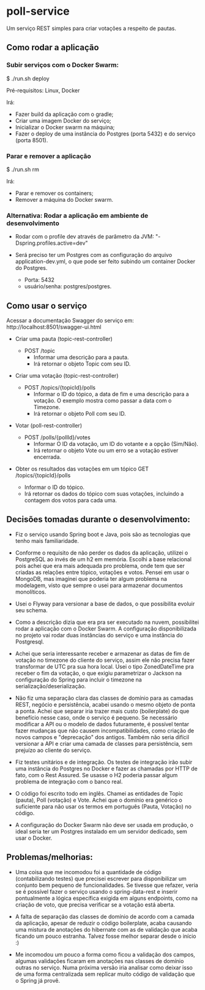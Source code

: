 # poll-service
Um serviço REST simples para criar votações a respeito de pautas.

## Como rodar a aplicação
### Subir serviços com o Docker Swarm:

$ ./run.sh deploy

Pré-requisitos: Linux, Docker

Irá:
- Fazer build da aplicação com o gradle;
- Criar uma imagem Docker do serviço;
- Inicializar o Docker swarm na máquina;
- Fazer o deploy de uma instância do Postgres (porta 5432) e do serviço (porta 8501).

### Parar e remover a aplicação

$ ./run.sh rm

Irá:
- Parar e remover os containers;
- Remover a máquina do Docker swarm.

### Alternativa: Rodar a aplicação em ambiente de desenvolvimento

- Rodar com o profile dev através de parâmetro da JVM: "-Dspring.profiles.active=dev"

- Será preciso ter um Postgres com as configuração do arquivo application-dev.yml, o que pode ser feito subindo um container Docker do Postgres.
  - Porta: 5432
  - usuário/senha: postgres/postgres.

## Como usar o serviço

Acessar a documentação Swagger do serviço em:
http://localhost:8501/swagger-ui.html

- Criar uma pauta (topic-rest-controller)
  - POST /topic
    - Informar uma descrição para a pauta.
    - Irá retornar o objeto Topic com seu ID.

- Criar uma votação (topic-rest-controller)
  - POST /topics/{topicId}/polls
    - Informar o ID do tópico, a data de fim e uma descrição para a votação. O exemplo mostra como passar a data com o Timezone.
    - Irá retornar o objeto Poll com seu ID.

- Votar (poll-rest-controller)
  - POST /polls/{pollId}/votes
    - Informar O ID da votação, um ID do votante e a opção (Sim/Não).
    - Irá retornar o objeto Vote ou um erro se a votação estiver encerrada.

- Obter os resultados das votações em um tópico
GET /topics/{topicId}/polls
  - Informar o ID do tópico.
  - Irá retornar os dados do tópico com suas votações, incluindo a contagem dos votos para cada uma.

## Decisões tomadas durante o desenvolvimento:
- Fiz o serviço usando Spring boot e Java, pois são as tecnologias que tenho mais familiaridade.

- Conforme o requisito de não perder os dados da aplicação, utilizei o PostgreSQL ao invés de um h2 em memória.
  Escolhi a base relacional pois achei que era mais adequada pro problema, onde tem que ser criadas as relações entre tópico, votações e votos.
  Pensei em usar o MongoDB, mas imaginei que poderia ter algum problema na modelagem, visto que sempre o usei para armazenar documentos monolíticos.

- Usei o Flyway para versionar a base de dados, o que possibilita evoluir seu schema.

- Como a descrição dizia que era pra ser executado na nuvem, possibilitei rodar a aplicação com o Docker Swarm.
  A configuração disponibilizada no projeto vai rodar duas instâncias do serviço e uma instância do Postgresql.

- Achei que seria interessante receber e armazenar as datas de fim de votação no timezone do cliente do serviço, assim ele não precisa fazer transformar de UTC pra sua hora local.
  Usei o tipo ZonedDateTime pra receber o fim da votação, o que exigiu parametrizar o Jackson na configuração do Spring para incluir o timezone na serialização/deserialização.

- Não fiz uma separação clara das classes de domínio para as camadas REST, negócio e persistência, acabei  usando o mesmo objeto de ponta a ponta.
  Achei que separar iria trazer mais custo (boilerplate) do que benefício nesse caso, onde o serviço é pequeno.
  Se necessário modificar a API ou o modelo de dados futuramente, é possível tentar fazer mudanças que não causem incompatibilidades, como criação de novos campos e "deprecação" dos antigos.
  Também não seria difícil versionar a API e criar uma camada de classes para persistência, sem prejuízo ao cliente do serviço.

- Fiz testes unitários e de integração. Os testes de integração irão subir uma instância do Postgres no Docker e fazer as chamadas por HTTP de fato, com o Rest Assured. Se usasse o H2 poderia passar algum problema de integração com o banco real.

- O código foi escrito todo em inglês. Chamei as entidades de Topic (pauta), Poll (votação) e Vote.
  Achei que o domínio era genérico o suficiente para não usar os termos em português (Pauta, Votação) no código.

- A configuração do Docker Swarm não deve ser usada em produção, o ideal seria ter um Postgres instalado em um servidor dedicado, sem usar o Docker.

## Problemas/melhorias:

- Uma coisa que me incomodou foi a quantidade de código (contabilizando testes) que precisei escrever para disponibilizar um conjunto bem pequeno de funcionalidades.
  Se tivesse que refazer, veria se é possível fazer o serviço usando o spring-data-rest e inserir pontualmente a lógica específica exigida em alguns endpoints, como na criação de voto, que precisa verificar se a votação está aberta.

 - A falta de separação das classes de domínio de acordo com a camada da aplicação, apesar de reduzir o código boilerplate, acaba causando uma mistura de anotações do hibernate com as de validação que acaba ficando um pouco estranha. Talvez fosse melhor separar desde o início :)

 - Me incomodou um pouco a forma como ficou a validação dos campos, algumas validações ficaram em anotações nas classes de domínio outras no serviço.
   Numa próxima versão iria analisar como deixar isso de uma forma centralizada sem replicar muito código de validação que o Spring já provê.


